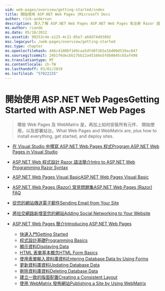 ```yaml
---
uid: web-pages/overview/getting-started/index
title: 開始使用 ASP.NET Web Pages |Microsoft Docs
author: rick-anderson
description: 深入了解 ASP.NET Web Pages ASP.NET Web Pages 和全新 Razor 語法提供快速、 容易使用且輕量級的方式結合伺服器程式碼與 HTML t...
ms.author: riande
ms.date: 05/18/2012
ms.assetid: 99253c4e-a125-4c21-85e7-a6dd74d93892
msc.legacyurl: /web-pages/overview/getting-started
msc.type: chapter
ms.openlocfilehash: d46c4100bf169caa5dfd0f265e16d00d519ac847
ms.sourcegitcommit: 24b1f6decbb17bb22a45166e5fdb0845c65af498
ms.translationtype: MT
ms.contentlocale: zh-TW
ms.lasthandoff: 03/01/2019
ms.locfileid: "57022235"
---
```

<a name="getting-started-with-aspnet-web-pages"></a><span data-ttu-id="4f384-103">開始使用 ASP.NET Web Pages</span><span class="sxs-lookup"><span data-stu-id="4f384-103">Getting Started with ASP.NET Web Pages</span></span>
====================
> <span data-ttu-id="4f384-104">哪些 Web Pages 及 WebMatrix 是，再加上如何安裝所有元件、 開始使用，以及部署站台。</span><span class="sxs-lookup"><span data-stu-id="4f384-104">What Web Pages and WebMatrix are, plus how to install everything, get started, and deploy sites.</span></span>


- [<span data-ttu-id="4f384-105">在 Visual Studio 中撰寫 ASP.NET Web Pages 程式</span><span class="sxs-lookup"><span data-stu-id="4f384-105">Program ASP.NET Web Pages in Visual Studio</span></span>](program-asp-net-web-pages-in-visual-studio.md)
- [<span data-ttu-id="4f384-106">ASP.NET Web 程式設計 Razor 語法簡介</span><span class="sxs-lookup"><span data-stu-id="4f384-106">Intro to ASP.NET Web Programming Razor Syntax</span></span>](introducing-razor-syntax-c.md)
- [<span data-ttu-id="4f384-107">ASP.NET Web Pages Visual Basic</span><span class="sxs-lookup"><span data-stu-id="4f384-107">ASP.NET Web Pages Visual Basic</span></span>](introducing-razor-syntax-vb.md)
- [<span data-ttu-id="4f384-108">ASP.NET Web Pages (Razor) 常見問題集</span><span class="sxs-lookup"><span data-stu-id="4f384-108">ASP.NET Web Pages (Razor) FAQ</span></span>](aspnet-web-pages-razor-faq.md)
- [<span data-ttu-id="4f384-109">從您的網站傳送電子郵件</span><span class="sxs-lookup"><span data-stu-id="4f384-109">Sending Email from Your Site</span></span>](11-adding-email-to-your-web-site.md)
- [<span data-ttu-id="4f384-110">將社交網路新增至您的網站</span><span class="sxs-lookup"><span data-stu-id="4f384-110">Adding Social Networking to Your Website</span></span>](13-adding-social-networking-to-your-web-site.md)
- [<span data-ttu-id="4f384-111">ASP.NET Web Pages 簡介</span><span class="sxs-lookup"><span data-stu-id="4f384-111">Introducing ASP.NET Web Pages</span></span>](introducing-aspnet-web-pages-2/index.md)

    - [<span data-ttu-id="4f384-112">快速入門</span><span class="sxs-lookup"><span data-stu-id="4f384-112">Getting Started</span></span>](introducing-aspnet-web-pages-2/getting-started.md)
    - [<span data-ttu-id="4f384-113">程式設計基礎</span><span class="sxs-lookup"><span data-stu-id="4f384-113">Programming Basics</span></span>](introducing-aspnet-web-pages-2/intro-to-web-pages-programming.md)
    - [<span data-ttu-id="4f384-114">顯示資料</span><span class="sxs-lookup"><span data-stu-id="4f384-114">Displaying Data</span></span>](introducing-aspnet-web-pages-2/displaying-data.md)
    - [<span data-ttu-id="4f384-115">HTML 表單基本概念</span><span class="sxs-lookup"><span data-stu-id="4f384-115">HTML Form Basics</span></span>](introducing-aspnet-web-pages-2/form-basics.md)
    - [<span data-ttu-id="4f384-116">使用表單輸入資料庫資料</span><span class="sxs-lookup"><span data-stu-id="4f384-116">Entering Database Data by Using Forms</span></span>](introducing-aspnet-web-pages-2/entering-data.md)
    - [<span data-ttu-id="4f384-117">更新資料庫資料</span><span class="sxs-lookup"><span data-stu-id="4f384-117">Updating Database Data</span></span>](introducing-aspnet-web-pages-2/updating-data.md)
    - [<span data-ttu-id="4f384-118">刪除資料庫資料</span><span class="sxs-lookup"><span data-stu-id="4f384-118">Deleting Database Data</span></span>](introducing-aspnet-web-pages-2/deleting-data.md)
    - [<span data-ttu-id="4f384-119">建立一致的版面配置</span><span class="sxs-lookup"><span data-stu-id="4f384-119">Creating a Consistent Layout</span></span>](introducing-aspnet-web-pages-2/layouts.md)
    - [<span data-ttu-id="4f384-120">使用 WebMatrix 發佈網站</span><span class="sxs-lookup"><span data-stu-id="4f384-120">Publishing a Site by Using WebMatrix</span></span>](introducing-aspnet-web-pages-2/publishing.md)
